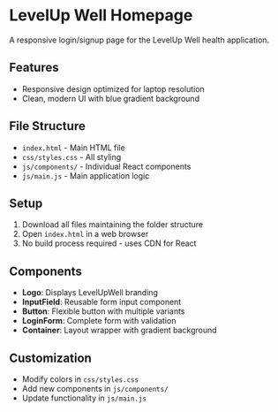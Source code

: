 # LevelUp Well Homepage

A responsive login/signup page for the LevelUp Well health application.

## Features
- Responsive design optimized for laptop resolution
- Clean, modern UI with blue gradient background

## File Structure
- `index.html` - Main HTML file
- `css/styles.css` - All styling
- `js/components/` - Individual React components
- `js/main.js` - Main application logic

## Setup
1. Download all files maintaining the folder structure
2. Open `index.html` in a web browser
3. No build process required - uses CDN for React

## Components
- **Logo**: Displays LevelUpWell branding
- **InputField**: Reusable form input component
- **Button**: Flexible button with multiple variants
- **LoginForm**: Complete form with validation
- **Container**: Layout wrapper with gradient background

## Customization
- Modify colors in `css/styles.css`
- Add new components in `js/components/`
- Update functionality in `js/main.js`